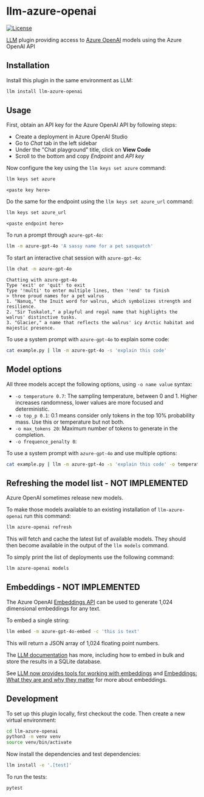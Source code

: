 # llm-azure-openai

[![License](https://img.shields.io/badge/license-Apache%202.0-blue.svg)](https://github.com/simonw/llm-azure-openai/blob/main/LICENSE)

[LLM](https://llm.datasette.io/) plugin providing access to [Azure OpenAI](https://learn.microsoft.com/sr-cyrl-rs/azure/ai-services/openai/) models using the Azure OpenAI API

## Installation

Install this plugin in the same environment as LLM:
```bash
llm install llm-azure-openai
```
## Usage

First, obtain an API key for the Azure OpenAI API by following steps:
- Create a deployment in Azure OpenAI Studio
- Go to *Chat* tab in the left sidebar
- Under the "Chat playground" title, click on **View Code**
- Scroll to the bottom and copy *Endpoint* and *API key* 


Now configure the key using the `llm keys set azure` command:
```bash
llm keys set azure
```
```
<paste key here>
```

Do the same for the endpoint using the `llm keys set azure_url` command:
```bash
llm keys set azure_url
```
```
<paste endpoint here>
```

To run a prompt through `azure-gpt-4o`:

```bash
llm -m azure-gpt-4o 'A sassy name for a pet sasquatch'
```
To start an interactive chat session with `azure-gpt-4o`:
```bash
llm chat -m azure-gpt-4o
```
```
Chatting with azure-gpt-4o
Type 'exit' or 'quit' to exit
Type '!multi' to enter multiple lines, then '!end' to finish
> three proud names for a pet walrus
1. "Nanuq," the Inuit word for walrus, which symbolizes strength and resilience.
2. "Sir Tuskalot," a playful and regal name that highlights the walrus' distinctive tusks.
3. "Glacier," a name that reflects the walrus' icy Arctic habitat and majestic presence.
```
To use a system prompt with `azure-gpt-4o` to explain some code:
```bash
cat example.py | llm -m azure-gpt-4o -s 'explain this code'
```
## Model options

All three models accept the following options, using `-o name value` syntax:

- `-o temperature 0.7`: The sampling temperature, between 0 and 1. Higher increases randomness, lower values are more focused and deterministic.
- `-o top_p 0.1`: 0.1 means consider only tokens in the top 10% probability mass. Use this or temperature but not both.
- `-o max_tokens 20`: Maximum number of tokens to generate in the completion.
- `-o frequence_penalty 0`: 

To use a system prompt with `azure-gpt-4o` and use multiple options:
```bash
cat example.py | llm -m azure-gpt-4o -s 'explain this code' -o temperature 0.5
```

## Refreshing the model list - NOT IMPLEMENTED

Azure OpenAI sometimes release new models.

To make those models available to an existing installation of `llm-azure-openai` run this command:
```bash
llm azure-openai refresh
```
This will fetch and cache the latest list of available models. They should then become available in the output of the `llm models` command.

To simply print the list of deployments use the following command:
```bash
llm azure-openai models
```

## Embeddings - NOT IMPLEMENTED

The Azure OpenAI [Embeddings API](https://docs.azure-gpt-4o.ai/platform/client#embeddings) can be used to generate 1,024 dimensional embeddings for any text.

To embed a single string:

```bash
llm embed -m azure-gpt-4o-embed -c 'this is text'
```
This will return a JSON array of 1,024 floating point numbers.

The [LLM documentation](https://llm.datasette.io/en/stable/embeddings/index.html) has more, including how to embed in bulk and store the results in a SQLite database.

See [LLM now provides tools for working with embeddings](https://simonwillison.net/2023/Sep/4/llm-embeddings/) and [Embeddings: What they are and why they matter](https://simonwillison.net/2023/Oct/23/embeddings/) for more about embeddings.

## Development

To set up this plugin locally, first checkout the code. Then create a new virtual environment:
```bash
cd llm-azure-openai
python3 -m venv venv
source venv/bin/activate
```
Now install the dependencies and test dependencies:
```bash
llm install -e '.[test]'
```
To run the tests:
```bash
pytest
```